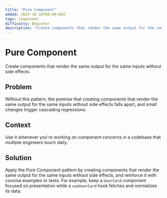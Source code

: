 ```yaml
---
title: "Pure Component"
added: 2025-10-10T00:00:00Z
tags: Component
difficulty: Beginner
description: "Create components that render the same output for the same inputs without side effects."
---
```

# Pure Component

Create components that render the same output for the same inputs without side effects.

## Problem

Without this pattern, the premise that creating components that render the same output for the same inputs without side effects falls apart, and small changes trigger cascading regressions.

## Context

Use it whenever you're working on component concerns in a codebase that multiple engineers touch daily.

## Solution

Apply the Pure Component pattern by creating components that render the same output for the same inputs without side effects, and reinforce it with concise examples or tests. For example, keep a `UserCard` component focused on presentation while a `useUserCard` hook fetches and normalizes its data.
